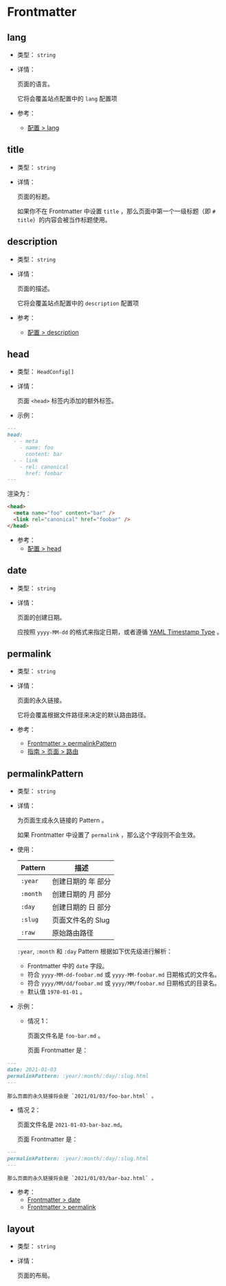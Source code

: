 # Frontmatter

## lang

- 类型： `string`

- 详情：

  页面的语言。

  它将会覆盖站点配置中的 `lang` 配置项

- 参考：
  - [配置 > lang](./config.md#lang)

## title

- 类型： `string`

- 详情：

  页面的标题。

  如果你不在 Frontmatter 中设置 `title` ，那么页面中第一个一级标题（即 `# title`）的内容会被当作标题使用。

## description

- 类型： `string`

- 详情：

  页面的描述。

  它将会覆盖站点配置中的 `description` 配置项

- 参考：
  - [配置 > description](./config.md#description)

## head

- 类型： `HeadConfig[]`

- 详情：

  页面 `<head>` 标签内添加的额外标签。

- 示例：

```md
---
head:
  - - meta
    - name: foo
      content: bar
  - - link
    - rel: canonical
      href: foobar
---
```

  渲染为：

```html
<head>
  <meta name="foo" content="bar" />
  <link rel="canonical" href="foobar" />
</head>
```

- 参考：
  - [配置 > head](./config.md#head)

## date

- 类型： `string`

- 详情：

  页面的创建日期。

  应按照 `yyyy-MM-dd` 的格式来指定日期，或者遵循 [YAML Timestamp Type](https://yaml.org/type/timestamp.html) 。

## permalink

- 类型： `string`

- 详情：

  页面的永久链接。

  它将会覆盖根据文件路径来决定的默认路由路径。

- 参考：
  - [Frontmatter > permalinkPattern](#permalinkpattern)
  - [指南 > 页面 > 路由](../guide/page.md#路由)

## permalinkPattern

- 类型： `string`

- 详情：

  为页面生成永久链接的 Pattern 。

  如果 Frontmatter 中设置了 `permalink` ，那么这个字段则不会生效。

- 使用：

  |  Pattern  |       描述        |
  |-----------|-------------------|
  | `:year`   | 创建日期的 年 部分 |
  | `:month`  | 创建日期的 月 部分 |
  | `:day`    | 创建日期的 日 部分 |
  | `:slug`   | 页面文件名的 Slug  |
  | `:raw`    | 原始路由路径       |

  `:year`, `:month` 和 `:day` Pattern 根据如下优先级进行解析：

  - Frontmatter 中的 `date` 字段。
  - 符合 `yyyy-MM-dd-foobar.md` 或 `yyyy-MM-foobar.md` 日期格式的文件名。
  - 符合 `yyyy/MM/dd/foobar.md` 或 `yyyy/MM/foobar.md` 日期格式的目录名。
  - 默认值 `1970-01-01` 。

- 示例：

  - 情况 1：

    页面文件名是 `foo-bar.md` 。

    页面 Frontmatter 是：

```md
---
date: 2021-01-03
permalinkPattern: :year/:month/:day/:slug.html
---
```

    那么页面的永久链接将会是 `2021/01/03/foo-bar.html` 。

  - 情况 2：

    页面文件名是 `2021-01-03-bar-baz.md`。

    页面 Frontmatter 是：

```md
---
permalinkPattern: :year/:month/:day/:slug.html
---
```

    那么页面的永久链接将会是 `2021/01/03/bar-baz.html` 。

- 参考：
  - [Frontmatter > date](#date)
  - [Frontmatter > permalink](#permalink)

## layout

- 类型： `string`

- 详情：

  页面的布局。
